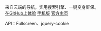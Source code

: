 来自云端的导航，实用搜索引擎、一键变身屏保。
<br>
<a href="http://sherryme.github.io/Desk/">在GitHub上体验</a>
<a href="http://www.sherry.cf/h4-" target="_blank">手机版</a>
<a href="http://www.sherry.cf/">官方主页</a>



API：Fullscreen、jquery-cookie

